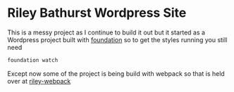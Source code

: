 Riley Bathurst Wordpress Site
====================

This is a messy project as I continue to build it out but it started as a Wordpress project built with [foundation](https://github.com/zurb/foundation-sites) so to get the styles running you still need

```bash
foundation watch
```
Except now some of the project is being build with webpack so that is held over at [riley-webpack](https://github.com/rileybathurst/riley-webpack)
